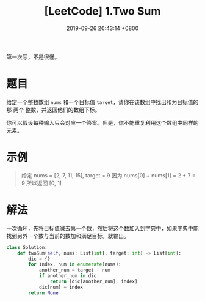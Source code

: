 ﻿---
layout: post
title: "[LeetCode] 1.Two Sum"
date: 2019-09-26 20:43:14 +0800
categories: Algorithm
tags: 
    - python
    - OJ
    - Algorithm
    - Job
image: "https://i.loli.net/2019/10/04/k2vUJrIhnQtEOfg.jpg"
---



第一次写，不是很懂。
<!-- more -->

# 题目

给定一个整数数组 `nums` 和一个目标值 `target`，请你在该数组中找出和为目标值的那 两个 整数，并返回他们的数组下标。

你可以假设每种输入只会对应一个答案。但是，你不能重复利用这个数组中同样的元素。


# 示例
> 给定 nums = [2, 7, 11, 15], target = 9
因为 nums[0] + nums[1] = 2 + 7 = 9
所以返回 [0, 1]

# 解法
一次循环，先将目标值减去第一个数，然后将这个数加入到字典中，如果字典中能找到另外一个数与当前的数加和满足目标，就输出。
``` python
class Solution:
    def twoSum(self, nums: List[int], target: int) -> List[int]:
        dic = {}
        for index, num in enumerate(nums):
            another_num = target - num
            if another_num in dic:
                return [dic[another_num], index]
            dic[num] = index
        return None
```
